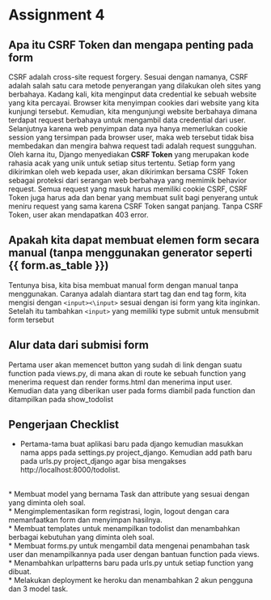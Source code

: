 # Assignment 4 

## Apa itu CSRF Token dan mengapa penting pada form
CSRF adalah cross-site request forgery. Sesuai dengan namanya, CSRF adalah salah satu cara metode penyerangan yang dilakukan oleh sites yang berbahaya. Kadang kali, kita menginput data credential ke sebuah website yang kita percayai. Browser kita menyimpan cookies dari website yang kita kunjungi tersebut. Kemudian, kita mengunjungi website berbahaya dimana terdapat request berbahaya untuk mengambil data credential dari user. Selanjutnya karena web penyimpan data nya hanya memerlukan cookie session yang tersimpan pada browser user, maka web tersebut tidak bisa membedakan dan mengira bahwa request tadi adalah request sungguhan. Oleh karna itu, Django menyediakan **CSRF Token** yang merupakan kode rahasia acak yang unik untuk setiap situs tertentu. Setiap form yang dikirimkan oleh web kepada user, akan dikirimkan bersama CSRF Token sebagai proteksi dari serangan web berbahaya yang memimik behavior request.
Semua request yang masuk harus memiliki cookie CSRF, CSRF Token juga harus ada dan benar yang membuat sulit bagi penyerang untuk meniru request yang sama karena CSRF Token sangat panjang. Tanpa CSRF Token, user akan mendapatkan 403 error.

## Apakah kita dapat membuat elemen form secara manual (tanpa menggunakan generator seperti {{ form.as_table }})
Tentunya bisa, kita bisa membuat manual form dengan manual tanpa menggunakan. Caranya adalah diantara start tag dan end tag form, kita mengisi dengan `<input><\input>` sesuai dengan isi form yang kita inginkan. Setelah itu tambahkan `<input>` yang memiliki type submit untuk mensubmit form tersebut

## Alur data dari submisi form
Pertama user akan memencet button yang sudah di link dengan suatu function pada views.py, di mana akan di route ke sebuah function yang menerima request dan render forms.html dan menerima input user. Kemudian data yang diberikan user pada forms diambil pada function dan ditampilkan pada show_todolist

## Pengerjaan Checklist
* Pertama-tama buat aplikasi baru pada django kemudian masukkan nama apps pada settings.py project_django. Kemudian add path baru pada urls.py project_django agar bisa mengakses http://localhost:8000/todolist.
<br>
* Membuat model yang bernama Task dan attribute yang sesuai dengan yang diminta oleh soal.
<br>
* Mengimplementasikan form registrasi, login, logout dengan cara memanfaatkan form dan menyimpan hasilnya.
<br>
* Membuat templates untuk menampilkan todolist dan menambahkan berbagai kebutuhan yang diminta oleh soal.
<br>
* Membuat forms.py untuk mengambil data mengenai penambahan task user dan menampilkannya pada user dengan bantuan function pada views.
<br>
* Menambahkan urlpatterns baru pada urls.py untuk setiap function yang dibuat.
<br>
* Melakukan deployment ke heroku dan menambahkan 2 akun pengguna dan 3 model task.

